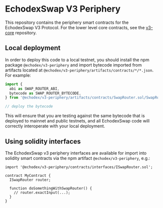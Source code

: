 # EchodexSwap V3 Periphery

This repository contains the periphery smart contracts for the EchodexSwap V3 Protocol.
For the lower level core contracts, see the [v3-core](../v3-core/)
repository.

## Local deployment

In order to deploy this code to a local testnet, you should install the npm package
`@echodex/v3-periphery`
and import bytecode imported from artifacts located at
`@echodex/v3-periphery/artifacts/contracts/*/*.json`.
For example:

```typescript
import {
  abi as SWAP_ROUTER_ABI,
  bytecode as SWAP_ROUTER_BYTECODE,
} from '@echodex/v3-periphery/artifacts/contracts/SwapRouter.sol/SwapRouter.json'

// deploy the bytecode
```

This will ensure that you are testing against the same bytecode that is deployed to
mainnet and public testnets, and all EchodexSwap code will correctly interoperate with
your local deployment.

## Using solidity interfaces

The EchodexSwap v3 periphery interfaces are available for import into solidity smart contracts
via the npm artifact `@echodex/v3-periphery`, e.g.:

```solidity
import '@echodex/v3-periphery/contracts/interfaces/ISwapRouter.sol';

contract MyContract {
  ISwapRouter router;

  function doSomethingWithSwapRouter() {
    // router.exactInput(...);
  }
}

```
